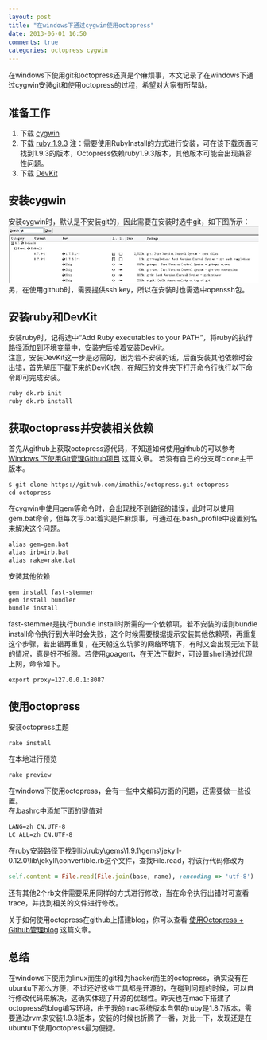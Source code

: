 ```yaml
---
layout: post
title: "在windows下通过cygwin使用octopress"
date: 2013-06-01 16:50
comments: true
categories: octopress cygwin
---
```


在windows下使用git和octopress还真是个麻烦事，本文记录了在windows下通过cygwin安装git和使用octopress的过程，希望对大家有所帮助。

## 准备工作
1. 下载 [cygwin](http://cygwin.com/install.html)
2. 下载 [ruby 1.9.3](http://rubyinstaller.org/downloads/)
   注：需要使用RubyInstall的方式进行安装，可在该下载页面可找到1.9.3的版本，Octopress依赖ruby1.9.3版本，其他版本可能会出现兼容性问题。
3. 下载 [DevKit](http://rubyinstaller.org/downloads/)

## 安装cygwin
安装cygwin时，默认是不安装git的，因此需要在安装时选中git，如下图所示：
![cygwin中安装git](/assets/blog/20130603/cygwin_git.jpg)
另，在使用github时，需要提供ssh key，所以在安装时也需选中openssh包。

## 安装ruby和DevKit
安装ruby时，记得选中“Add Ruby executables to your PATH”，将ruby的执行路径添加到环境变量中，安装完后接着安装DevKit。  
注意，安装DevKit这一步是必需的，因为若不安装的话，后面安装其他依赖时会出错，首先解压下载下来的DevKit包，在解压的文件夹下打开命令行执行以下命令即可完成安装。
```
ruby dk.rb init
ruby dk.rb install
```

## 获取octopress并安装相关依赖
首先从github上获取octopress源代码，不知道如何使用github的可以参考 [Windows 下使用Git管理Github项目](http://blog.fwhyy.com/posts/1709) 这篇文章。
若没有自己的分支可clone主干版本。
```
$ git clone https://github.com/imathis/octopress.git octopress
cd octopress
```

在cygwin中使用gem等命令时，会出现找不到路径的错误，此时可以使用gem.bat命令，但每次写.bat着实是件麻烦事，可通过在.bash_profile中设置别名来解决这个问题。
```
alias gem=gem.bat
alias irb=irb.bat
alias rake=rake.bat
```

安装其他依赖
```
gem install fast-stemmer
gem install bundler
bundle install
```
fast-stemmer是执行bundle install时所需的一个依赖项，若不安装的话则bundle install命令执行到大半时会失败，这个时候需要根据提示安装其他依赖项，再重复这个步骤，若出错再重复，在天朝这么坑爹的网络环境下，有时又会出现无法下载的情况，真是好不折腾。若使用goagent，在无法下载时，可设置shell通过代理上网，命令如下。
```
export proxy=127.0.0.1:8087
```

## 使用octopress
安装octopress主题
```
rake install
```
在本地进行预览
```
rake preview
```
在windows下使用octopress，会有一些中文编码方面的问题，还需要做一些设置。  
在.bashrc中添加下面的键值对
```
LANG=zh_CN.UTF-8 
LC_ALL=zh_CN.UTF-8
```
在ruby安装路径下找到lib\ruby\gems\1.9.1\gems\jekyll-0.12.0\lib\jekyll\convertible.rb这个文件，查找File.read，将该行代码修改为
``` ruby
self.content = File.read(File.join(base, name), :encoding => 'utf-8')
```
还有其他2个rb文件需要采用同样的方式进行修改，当在命令执行出错时可查看trace，并找到相关的文件进行修改。

关于如何使用octopress在github上搭建blog，你可以查看 [使用Octopress + Github管理blog](http://ishalou.com/blog/2012/10/15/how-to-use-octopress/) 这篇文章。

## 总结
在windows下使用为linux而生的git和为hacker而生的octopress，确实没有在ubuntu下那么方便，不过还好这些工具都是开源的，在碰到问题的时候，可以自行修改代码来解决，这确实体现了开源的优越性。昨天也在mac下搭建了octopress的blog编写环境，由于我的mac系统版本自带的ruby是1.8.7版本，需要通过rvm来安装1.9.3版本，安装的时候也折腾了一番，对比一下，发现还是在ubuntu下使用octopress最为便捷。

